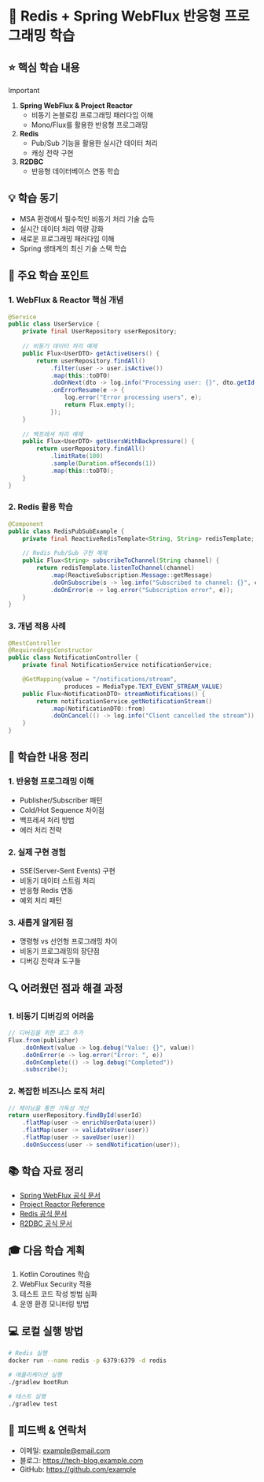 # 🚀 Redis + Spring WebFlux 반응형 프로그래밍 학습

## ⭐ 핵심 학습 내용
> [!IMPORTANT]  
> 1. **Spring WebFlux & Project Reactor**
>    - 비동기 논블로킹 프로그래밍 패러다임 이해
>    - Mono/Flux를 활용한 반응형 프로그래밍
> 2. **Redis**
>    - Pub/Sub 기능을 활용한 실시간 데이터 처리
>    - 캐싱 전략 구현
> 3. **R2DBC**
>    - 반응형 데이터베이스 연동 학습

## 💡 학습 동기
- MSA 환경에서 필수적인 비동기 처리 기술 습득
- 실시간 데이터 처리 역량 강화
- 새로운 프로그래밍 패러다임 이해
- Spring 생태계의 최신 기술 스택 학습

## 🎯 주요 학습 포인트

### 1. WebFlux & Reactor 핵심 개념
```java
@Service
public class UserService {
    private final UserRepository userRepository;
    
    // 비동기 데이터 처리 예제
    public Flux<UserDTO> getActiveUsers() {
        return userRepository.findAll()
            .filter(user -> user.isActive())
            .map(this::toDTO)
            .doOnNext(dto -> log.info("Processing user: {}", dto.getId()))
            .onErrorResume(e -> {
                log.error("Error processing users", e);
                return Flux.empty();
            });
    }
    
    // 백프레셔 처리 예제
    public Flux<UserDTO> getUsersWithBackpressure() {
        return userRepository.findAll()
            .limitRate(100)
            .sample(Duration.ofSeconds(1))
            .map(this::toDTO);
    }
}
```

### 2. Redis 활용 학습
```java
@Component
public class RedisPubSubExample {
    private final ReactiveRedisTemplate<String, String> redisTemplate;
    
    // Redis Pub/Sub 구현 예제
    public Flux<String> subscribeToChannel(String channel) {
        return redisTemplate.listenToChannel(channel)
            .map(ReactiveSubscription.Message::getMessage)
            .doOnSubscribe(s -> log.info("Subscribed to channel: {}", channel))
            .doOnError(e -> log.error("Subscription error", e));
    }
}
```

### 3. 개념 적용 사례
```java
@RestController
@RequiredArgsConstructor
public class NotificationController {
    private final NotificationService notificationService;

    @GetMapping(value = "/notifications/stream", 
                produces = MediaType.TEXT_EVENT_STREAM_VALUE)
    public Flux<NotificationDTO> streamNotifications() {
        return notificationService.getNotificationStream()
            .map(NotificationDTO::from)
            .doOnCancel(() -> log.info("Client cancelled the stream"));
    }
}
```

## 📖 학습한 내용 정리

### 1. 반응형 프로그래밍 이해
- Publisher/Subscriber 패턴
- Cold/Hot Sequence 차이점
- 백프레셔 처리 방법
- 에러 처리 전략

### 2. 실제 구현 경험
- SSE(Server-Sent Events) 구현
- 비동기 데이터 스트림 처리
- 반응형 Redis 연동
- 예외 처리 패턴

### 3. 새롭게 알게된 점
- 명령형 vs 선언형 프로그래밍 차이
- 비동기 프로그래밍의 장단점
- 디버깅 전략과 도구들

## 🔍 어려웠던 점과 해결 과정

### 1. 비동기 디버깅의 어려움
```java
// 디버깅을 위한 로그 추가
Flux.from(publisher)
    .doOnNext(value -> log.debug("Value: {}", value))
    .doOnError(e -> log.error("Error: ", e))
    .doOnComplete(() -> log.debug("Completed"))
    .subscribe();
```

### 2. 복잡한 비즈니스 로직 처리
```java
// 체이닝을 통한 가독성 개선
return userRepository.findById(userId)
    .flatMap(user -> enrichUserData(user))
    .flatMap(user -> validateUser(user))
    .flatMap(user -> saveUser(user))
    .doOnSuccess(user -> sendNotification(user));
```

## 📚 학습 자료 정리
- [Spring WebFlux 공식 문서](https://docs.spring.io/spring-framework/reference/web/webflux.html)
- [Project Reactor Reference](https://projectreactor.io/docs/core/release/reference/)
- [Redis 공식 문서](https://redis.io/docs)
- [R2DBC 공식 문서](https://r2dbc.io/)

## 🎓 다음 학습 계획
1. Kotlin Coroutines 학습
2. WebFlux Security 적용
3. 테스트 코드 작성 방법 심화
4. 운영 환경 모니터링 방법

## 💻 로컬 실행 방법
```bash
# Redis 실행
docker run --name redis -p 6379:6379 -d redis

# 애플리케이션 실행
./gradlew bootRun

# 테스트 실행
./gradlew test
```

## 🤝 피드백 & 연락처
- 이메일: example@email.com
- 블로그: https://tech-blog.example.com
- GitHub: https://github.com/example

